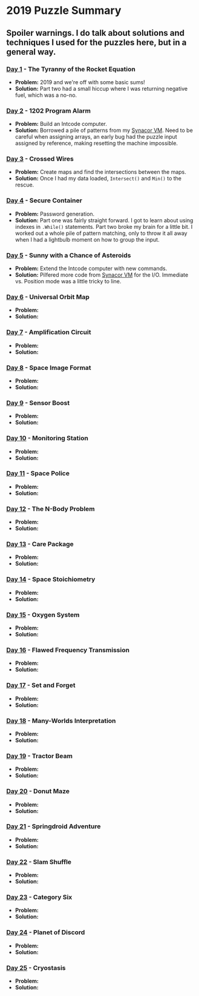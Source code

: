 # 2019 Puzzle Summary 
## Spoiler warnings. I do talk about solutions and techniques I used for the puzzles here, but in a general way.

### [Day 1](Day%2001) - The Tyranny of the Rocket Equation
- **Problem:** 2019 and we're off with some basic sums!
- **Solution:** Part two had a small hiccup where I was returning negative fuel, which was a no-no.

### [Day 2](Day%2002) - 1202 Program Alarm
- **Problem:** Build an Intcode computer.
- **Solution:** Borrowed a pile of patterns from my [Synacor VM](../Synacor%20Challenge). Need to be careful when assigning arrays, an early bug had the puzzle input assigned by reference, making resetting the machine impossible.

### [Day 3](Day%2003) - Crossed Wires
- **Problem:** Create maps and find the intersections between the maps.
- **Solution:** Once I had my data loaded, `Intersect()` and `Min()` to the rescue.

### [Day 4](Day%2004) - Secure Container
- **Problem:** Password generation.
- **Solution:** Part one was fairly straight forward. I got to learn about using indexes in `.While()` statements. Part two broke my brain for a little bit. I worked out a whole pile of pattern matching, only to throw it all away when I had a lightbulb moment on how to group the input.

### [Day 5](Day%2005) - Sunny with a Chance of Asteroids
- **Problem:** Extend the Intcode computer with new commands.
- **Solution:** Pilfered more code from [Synacor VM](../Synacor%20Challenge) for the I/O. Immediate vs. Position mode was a little tricky to line.

### [Day 6](Day%2006) - Universal Orbit Map
- **Problem:** 
- **Solution:** 

### [Day 7](Day%2007) - Amplification Circuit
- **Problem:** 
- **Solution:** 

### [Day 8](Day%2008) - Space Image Format
- **Problem:** 
- **Solution:** 

### [Day 9](Day%2009) - Sensor Boost
- **Problem:** 
- **Solution:** 

### [Day 10](Day%2010) - Monitoring Station
- **Problem:** 
- **Solution:** 

### [Day 11](Day%2011) - Space Police
- **Problem:** 
- **Solution:** 

### [Day 12](Day%2012) - The N-Body Problem
- **Problem:** 
- **Solution:** 

### [Day 13](Day%2013) - Care Package
- **Problem:** 
- **Solution:** 

### [Day 14](Day%2014) - Space Stoichiometry
- **Problem:** 
- **Solution:** 

### [Day 15](Day%2015) - Oxygen System
- **Problem:**
- **Solution:**

### [Day 16](Day%2016) - Flawed Frequency Transmission
- **Problem:** 
- **Solution:** 

### [Day 17](Day%2017) - Set and Forget
- **Problem:** 
- **Solution:** 

### [Day 18](Day%2018) - Many-Worlds Interpretation
- **Problem:** 
- **Solution:** 
 
### [Day 19](Day%2019) - Tractor Beam
- **Problem:** 
- **Solution:** 

### [Day 20](Day%2020) - Donut Maze
- **Problem:**
- **Solution:**

### [Day 21](Day%2021) - Springdroid Adventure
- **Problem:**
- **Solution:**

### [Day 22](Day%2022) - Slam Shuffle
- **Problem:**
- **Solution:**

### [Day 23](Day%2023) - Category Six
- **Problem:**
- **Solution:**

### [Day 24](Day%2024) - Planet of Discord
- **Problem:**
- **Solution:**

### [Day 25](Day%2025) - Cryostasis
- **Problem:**
- **Solution:**